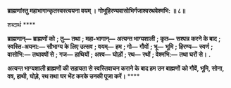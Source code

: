 **ब्राह्मणांस्तु महाभागान्कृतस्वस्त्ययना वयम् ।** **गोभूहिरण्यवासोभिर्गजाश्वरथवेश्मभि: ॥ ८॥** 

शब्दार्थ **** 

**ब्राह्मणान्—** **ब्राह्मणों को** **; तु—** **तथा** **; महा-भागान्—** **अत्यन्त भाग्यशाली** **; कृत—** **सश्पन्न करने के बाद** **; स्वस्ति-अयना:—** **सौभाग्य के लिए उत्सव** **; वयम्—** **हम** **; गो—** **गौवों** **; भू—** **भूमि** **; हिरण्य—** **स्वर्ण** **; वासोभि:—** **तथावषों से** **; गज—** **हाथियों** **;** **अश्व—** **घोड़ों** **; रथ—** **रथों** **; वेश्मभि:—** **तथा घरों से।** **.** 

**अत्यन्त भाग्यशाली ब्राह्मणों की सहायता से स्वस्तिवाचन कराने के बाद हम उन बाह्मणों** **को गौवें, भूमि, सोना, वष, हाथी, घोड़े, रथ तथा घर भेंट करके उनकी पूजा करें।** **** 